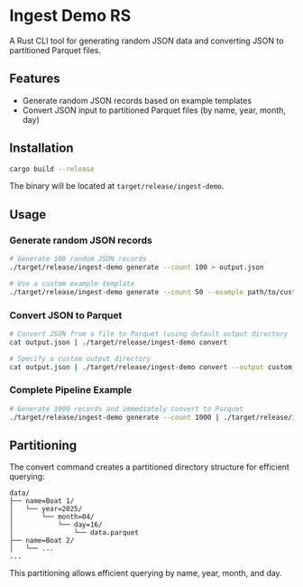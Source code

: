 # Ingest Demo RS

A Rust CLI tool for generating random JSON data and converting JSON to partitioned Parquet files.

## Features

- Generate random JSON records based on example templates
- Convert JSON input to partitioned Parquet files (by name, year, month, day)

## Installation

```bash
cargo build --release
```

The binary will be located at `target/release/ingest-demo`.

## Usage

### Generate random JSON records

```bash
# Generate 100 random JSON records
./target/release/ingest-demo generate --count 100 > output.json

# Use a custom example template
./target/release/ingest-demo generate --count 50 --example path/to/custom_example.json > output.json
```

### Convert JSON to Parquet

```bash
# Convert JSON from a file to Parquet (using default output directory 'data')
cat output.json | ./target/release/ingest-demo convert

# Specify a custom output directory
cat output.json | ./target/release/ingest-demo convert --output custom_data_dir
```

### Complete Pipeline Example

```bash
# Generate 1000 records and immediately convert to Parquet
./target/release/ingest-demo generate --count 1000 | ./target/release/ingest-demo convert --output data_dir
```

## Partitioning

The convert command creates a partitioned directory structure for efficient querying:

```
data/
├── name=Boat 1/
│   └── year=2025/
│       └── month=04/
│           └── day=16/
│               └── data.parquet
├── name=Boat 2/
│   └── ...
...
```

This partitioning allows efficient querying by name, year, month, and day.
